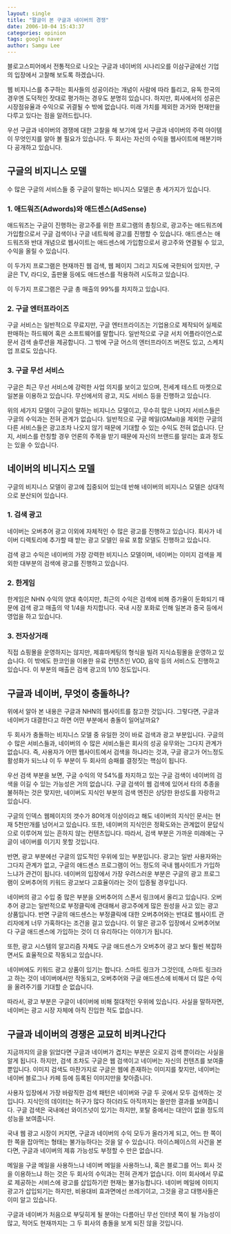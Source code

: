 ```yaml
---
layout: single
title: "팔글이 본 구글과 네이버의 경쟁"
date: 2006-10-04 15:43:37
categories: opinion
tags: google naver
author: Samgu Lee
---
```


블로고스피어에서 전통적으로 나오는 구글과 네이버의 시나리오를 이삼구글에선 기업의 입장에서 고찰해 보도록 하겠습니다.

웹 비지니스를 추구하는 회사들의 성공이라는 개념이 사람에 따라 틀리고, 유독 한국의 경우엔 도덕적인 잣대로 평가하는 경우도 분명히 있습니다. 하지만, 회사에서의 성공은 시장점유율과 수익으로 귀결될 수 밖에 없습니다. 미래 가치를 제외한 과거와 현재만을 다루고 있다는 점을 알려드립니다.

우선 구글과 네이버의 경쟁에 대한 고찰을 해 보기에 앞서 구글과 네이버의 주력 아이템이 무엇인지를 알아 볼 필요가 있습니다. 두 회사는 자신의 수익을 웹사이트에 매분기마다 공개하고 있습니다.

## 구글의 비지니스 모델

수 많은 구글의 서비스들 중 구글이 말하는 비니지스 모델은 총 세가지가 있습니다.

### 1. 애드워즈(Adwords)와 애드센스(AdSense)

애드워즈는 구글이 진행하는 광고주를 위한 프로그램의 총칭으로, 광고주는 애드워즈에 가입함으로서 구글 검색이나 구글 네트웍에 광고를 진행할 수 있습니다. 애드센스는 애드워즈와 반대 개념으로 웹사이트는 애드센스에 가입함으로서 광고주와 연결될 수 있고, 수익을 올릴 수 있습니다.

이 두가지 프로그램은 현재까진 웹 검색, 웹 페이지 그리고 지도에 국한되어 있지만, 구글은 TV, 라디오, 출판물 등에도 애드센스를 적용하려 시도하고 있습니다.

이 두가지 프로그램은 구글 총 매출의 99%를 차지하고 있습니다.

### 2. 구글 엔터프라이즈

구글 서비스는 일반적으로 무료지만, 구글 엔터프라이즈는 기업용으로 제작되어 실제로 판매하는 하드웨어 혹은 소프트웨어를 말합니다. 일반적으로 구글 서치 어플라이언스로 문서 검색 솔루션을 제공합니다. 그 밖에 구글 어스의 엔터프라이즈 버젼도 있고, 스케치업 프로도 있습니다.

### 3. 구글 무선 서비스

구글은 최근 무선 서비스에 강력한 사업 의지를 보이고 있으며, 전세계 테스트 마켓으로 일본을 이용하고 있습니다. 무선에서의 광고, 지도 서비스 등을 진행하고 있습니다.

위의 세가지 모델이 구글이 말하는 비지니스 모델이고, 무수히 많은 나머지 서비스들은 구글의 수익과는 전혀 관계가 없습니다. 일반적으로 구글 메일(GMail)을 제외한 구글의 다른 서비스들은 광고조차 나오지 않기 때문에 기대할 수 있는 수익도 전혀 없습니다. 단지, 서비스를 런칭할 경우 언론의 주목을 받기 때문에 자신의 브랜드를 알리는 효과 정도는 있을 수 있습니다.

## 네이버의 비니지스 모델

구글의 비지니스 모델이 광고에 집중되어 있는데 반해 네이버의 비지니스 모델은 상대적으로 분산되어 있습니다.

### 1. 검색 광고

네이버는 오버추어 광고 이외에 자체적인 수 많은 광고를 진행하고 있습니다. 회사가 네이버 디렉토리에 추가할 때 받는 광고 모델인 유료 포함 모델도 진행하고 있습니다.

검색 광고 수익은 네이버의 가장 강력한 비지니스 모델이며, 네이버는 이미지 검색을 제외한 대부분의 검색에 광고를 진행하고 있습니다.

### 2. 한게임

한게임은 NHN 수익의 양대 축이지만, 최근의 수익은 검색에 비해 증가율이 둔화되기 때문에 검색 광고 매출의 약 1/4을 차지합니다. 국내 시장 포화로 인해 일본과 중국 등에서 영업을 하고 있습니다.

### 3. 전자상거래

직접 쇼핑몰을 운영하지는 않지만, 제휴마케팅의 형식을 빌려 지식쇼핑몰을 운영하고 있습니다. 이 밖에도 한코인을 이용한 유료 컨텐츠인 VOD, 음악 등의 서비스도 진행하고 있습니다. 이 부분의 매출은 검색 광고의 1/10 정도입니다.

## 구글과 네이버, 무엇이 충돌하나?

위에서 알아 본 내용은 구글과 NHN의 웹사이트를 참고한 것입니다. 그렇다면, 구글과 네이버가 대결한다고 하면 어떤 부분에서 충돌이 일어날까요?

두 회사가 충돌하는 비지니스 모델 중 유일한 것이 바로 검색과 광고 부분입니다. 구글의 수 많은 서비스들과, 네이버의 수 많은 서비스들은 회사의 성공 유무와는 그다지 관계가 없습니다. 즉, 사용자가 어떤 웹사이트에서 검색을 하냐라는 것과, 구글 광고가 어느정도 활성화가 되느냐 이 두 부분이 두 회사의 승패를 결정짓는 핵심이 됩니다.

우선 검색 부분을 보면, 구글 수익의 약 54%를 차지하고 있는 구글 검색이 네이버의 검색을 이길 수 있는 가능성은 거의 없습니다. 구글 검색이 웹 검색에 있어서 타의 추종을 불허하는 것은 맞지만, 네이버도 지식인 부분의 검색 엔진은 상당한 완성도를 자랑하고 있습니다.

구글의 인덱스 웹페이지의 갯수가 80억개 이상이라고 해도 네이버의 지식인 문서는 현재 5천만개를 넘어서고 있습니다. 또한, 네이버의 지식인은 정확도와는 관계없이 문답식으로 이루어져 있는 흔하지 않는 컨텐츠입니다. 따라서, 검색 부분은 가까운 미래에는 구글이 네이버를 이기지 못할 것입니다.

반면, 광고 부분에선 구글의 압도적인 우위에 있는 부분입니다. 광고는 일반 사용자와는 그다지 관계가 없고, 구글의 애드센스 프로그램이 어느 정도의 국내 웹사이트가 가입하느냐가 관건이 됩니다. 네이버의 입장에서 가장 우려스러운 부분은 구글의 광고 프로그램이 오버추어의 키워드 광고보다 고효율이라는 것이 입증될 경우입니다.

네이버의 광고 수입 중 많은 부분을 오버추어의 스폰서 링크에서 올리고 있습니다. 오버추어 광고는 일반적으로 부정클릭에 관대해서 광고주에게 많은 원성을 사고 있는 광고 상품입니다. 반면 구글의 애드센스는 부정클릭에 대한 오버추어와는 반대로 웹사이트 관리자에게 너무 가혹하다는 조건을 걸고 있습니다. 이 말은 광고주 입장에서 오버추어보다 구글 애드센스에 가입하는 것이 더 유리하다는 이야기가 됩니다.

또한, 광고 시스템의 알고리즘 자체도 구글 애드센스가 오버추어 광고 보다 훨씬 복잡하면서도 효율적으로 작동되고 있습니다.

네이버에도 키워드 광고 상품이 있기는 합니다. 스마트 링크가 그것인데, 스마트 링크라고 하는 것이 네이버에서만 작동되고, 오버추어와 구글 애드센스에 비해서 더 많은 수익을 올려주기를 기대할 순 없습니다.

따라서, 광고 부분은 구글이 네이버에 비해 절대적인 우위에 있습니다. 사실을 말하자면, 네이버는 광고 시장 자체에 아직 진입한 적도 없습니다.

## 구글과 네이버의 경쟁은 교묘히 비켜나간다

지금까지의 글을 읽었다면 구글과 네이버가 겹치는 부분은 오로지 검색 뿐이라는 사실을 알게 됩니다. 하지만, 검색 조차도 구글은 웹 검색이고 네이버는 자신의 컨텐츠를 보여줄 뿐입니다. 이미지 검색도 마찬가지로 구글은 웹에 존재하는 이미지를 찾지만, 네이버는 네이버 블로그나 카페 등에 등록된 이미지만을 찾아줍니다.

사용자 입장에서 가장 바람직한 검색 패턴은 네이버와 구글 두 곳에서 모두 검색하는 것입니다. 지식인의 데이터는 허구가 많다 하더라도 아직까지는 쓸만한 결과를 보여줍니다. 구글 검색은 국내에선 와이즈넛이 있기는 하지만, 포탈 중에서는 대안이 없을 정도의 성능을 보여줍니다.

국내 웹 광고 시장이 커지면, 구글과 네이버의 수익 모두가 올라가게 되고, 어느 한 쪽이 한 쪽을 잡아먹는 형태는 불가능하다는 것을 알 수 있습니다. 마이스페이스의 사건을 본다면, 구글과 네이버의 제휴 가능성도 부정할 수 만은 없습니다.

메일을 구글 메일을 사용하느냐 네이버 메일을 사용하느냐, 혹은 블로그를 어느 회사 것을 이용하느냐 하는 것은 두 회사의 수익과는 전혀 관계가 없습니다. 이미 회사에서 무료로 제공하는 서비스에 광고를 삽입하기란 현재는 불가능합니다. 네이버 메일에 이미지 광고가 삽입되기는 하지만, 비용대비 효과면에선 쓰레기이고, 그것을 광고 대행사들은 이미 알고 있습니다.

구글과 네이버가 처음으로 부딪히게 될 분야는 다름아닌 무선 인터넷 쪽이 될 가능성이 많고, 적어도 현재까지는 그 두 회사의 충돌을 보게 되진 않을 것입니다.
